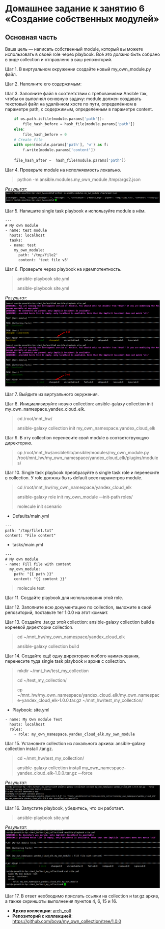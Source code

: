 # Домашнее задание к занятию 6 «Создание собственных модулей»

## Основная часть


Ваша цель — написать собственный module, который вы можете использовать в своей role через playbook. Всё это должно быть собрано в виде collection и отправлено в ваш репозиторий.

Шаг 1. В виртуальном окружении создайте новый my_own_module.py файл.

Шаг 2. Наполните его содержимым:

Шаг 3. Заполните файл в соответствии с требованиями Ansible так, чтобы он выполнял основную задачу: module должен создавать текстовый файл на удалённом хосте по пути, определённом в параметре path, с содержимым, определённым в параметре content.

```Python
    if os.path.isfile(module.params['path']):
        file_hash_before = hash_file(module.params['path'])
    else:
	    file_hash_before = 0
	# Create file	
    with open(module.params['path'], 'w') as f:
        f.write(module.params['content'])
		
    file_hash_after =  hash_file(module.params['path'])
```

Шаг 4. Проверьте module на исполняемость локально.

>  python -m ansible.modules.my_own_module /tmp/args2.json

*Результат*: ![mnt6-task4-1](./home_work/mnt_06/screenshots/Screenshot_4.png)


Шаг 5. Напишите single task playbook и используйте module в нём.

```YML
---
# My own module
- name: test module
  hosts: localhost
  tasks:
  - name: test
    my_own_module:
      path: '/tmp/file2'
      content: 'text file v3'
```


Шаг 6. Проверьте через playbook на идемпотентность.

>  ansible-playbook site.yml
>
>  ansible-playbook site.yml

*Результат*: ![mnt6-task6-1](./home_work/mnt_06/screenshots/Screenshot_6.png)

Шаг 7. Выйдите из виртуального окружения.

Шаг 8. Инициализируйте новую collection: ansible-galaxy collection init my_own_namespace.yandex_cloud_elk.

> cd /root/mnt_hw/
>
> ansible-galaxy collection init my_own_namespace.yandex_cloud_elk

Шаг 9. В эту collection перенесите свой module в соответствующую директорию.

> cp /root/mnt_hw/ansible/lib/ansible/modules/my_own_module.py /root/mnt_hw/my_own_namespace/yandex_cloud_elk/plugins/modules/

Шаг 10. Single task playbook преобразуйте в single task role и перенесите в collection. У role должны быть default всех параметров module.

> cd /root/mnt_hw/my_own_namespace/yandex_cloud_elk
>
> ansible-galaxy role init my_own_module --init-path roles/
>
> molecule init scenario

* Defaults/main.yml

```YML
---
path: "/tmp/file1.txt"
content: "File content"
```

* tasks/main.yml

```YML
---
# My own module
- name: Fill file with content
  my_own_module:
    path: "{{ path }}"
    content: "{{ content }}"
```

> molecule test

Шаг 11. Создайте playbook для использования этой role.

Шаг 12. Заполните всю документацию по collection, выложите в свой репозиторий, поставьте тег 1.0.0 на этот коммит.

Шаг 13. Создайте .tar.gz этой collection: ansible-galaxy collection build в корневой директории collection.

> cd ~/mnt_hw/my_own_namespace/yandex_cloud_elk
>
> ansible-galaxy collection build

Шаг 14. Создайте ещё одну директорию любого наименования, перенесите туда single task playbook и архив c collection.

> mkdir ~/mnt_hw/test_my_collection
>
> cd ~/test_my_collection/
>
> cp ~/mnt_hw/my_own_namespace/yandex_cloud_elk/my_own_namespace-yandex_cloud_elk-1.0.0.tar.gz ~/mnt_hw/test_my_collection/

* Playbook: site.yml

```YML
- name: My Own module Test
  hosts: localhost
  roles:
    - role: my_own_namespace.yandex_cloud_elk.my_own_module

```

Шаг 15. Установите collection из локального архива: ansible-galaxy collection install <archivename>.tar.gz.

> cd ~/mnt_hw/test_my_collection/
>
> ansible-galaxy collection install my_own_namespace-yandex_cloud_elk-1.0.0.tar.gz --force

*Результат*: ![mnt6-task15-1](./home_work/mnt_06/screenshots/Screenshot_15.png)

Шаг 16. Запустите playbook, убедитесь, что он работает.

> ansible-playbook site.yml

*Результат*: ![mnt6-task16-1](./home_work/mnt_06/screenshots/Screenshot_16.png)

Шаг 17. В ответ необходимо прислать ссылки на collection и tar.gz архив, а также скриншоты выполнения пунктов 4, 6, 15 и 16.

* **Архив коллекции**: [arch_coll](./home_work/mnt_06/my_own_namespace-yandex_cloud_elk-1.0.0.tar.gz)
* **Репозиторий с коллекцией**: https://github.com/bova/my_own_collection/tree/1.0.0
